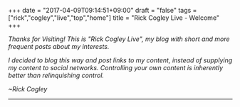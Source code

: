 +++
date = "2017-04-09T09:14:51+09:00"
draft = "false"
tags = ["rick","cogley","live","top","home"]
title = "Rick Cogley Live - Welcome"
+++

_Thanks for Visiting! This is "Rick Cogley Live", my blog with short and more frequent posts about my interests._ <!--more-->

_I decided to blog this way and post links to my content, instead of supplying my content to social networks. Controlling your own content is inherently better than relinquishing control._

_~Rick Cogley_

* * * 
